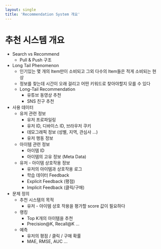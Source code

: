 ```yaml
---
layout: single
title: 'Recommendation System 개요'
---
```

# 추천 시스템 개요
- Search vs Recommend
  - Pull & Push 구조
- Long Tail Phenomenon
  - 인기있는 몇 개의 Item만이 소비되고 그외 다수의 Item들은 적게 소비되는 현상
  - 정보를 찾는데 시간이 오래 걸리고 어떤 키워드로 찾아야할지 모를 수 있다
  - Long-Tail Recommendation
    - 유튜브 동영상 추천
    - SNS 친구 추천
- 사용 데이터
  - 유저 관련 정보
    - 유저 프로파일링
    - 유저 ID, 디바이스 ID, 브라우저 쿠키
    - 데모그래픽 정보 (성별, 지역, 관심사 ...)
    - 유저 행동 정보
  - 아이템 관련 정보
    - 아이템 ID
    - 아이템의 고유 정보 (Meta Data)
  - 유저 - 아이템 상호작용 정보
    - 유저의 아이템과 상호작용 로그
    - 학습 데이터 Feedback
    - Explicit Feedback (평점)
    - Implicit Feedback (클릭/구매)
- 문제 정의
  - 추천 시스템의 목적
    - 유저 - 아이템 상호 작용을 평가할 score 값이 필요하다
  - 랭킹 
    - Top K개의 아이템을 추천
    - Precision@K, Recall@K ...
  - 예측
    - 유저의 평점 / 클릭 / 구매 확률
    - MAE, RMSE, AUC ... 